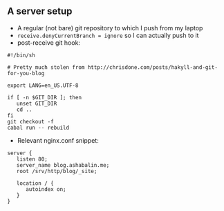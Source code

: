 ## A server setup

* A regular (not bare) git repository to which I push from my laptop
* `receive.denyCurrentBranch = ignore` so I can actually push to it
* post-receive git hook:
```
#!/bin/sh
 
# Pretty much stolen from http://chrisdone.com/posts/hakyll-and-git-for-you-blog
 
export LANG=en_US.UTF-8
 
if [ -n $GIT_DIR ]; then
   unset GIT_DIR
   cd ..
fi
git checkout -f
cabal run -- rebuild
```
* Relevant nginx.conf snippet:
```
server {
   listen 80;
   server_name blog.ashabalin.me;
   root /srv/http/blog/_site;

   location / {
      autoindex on;
   }
}
```
